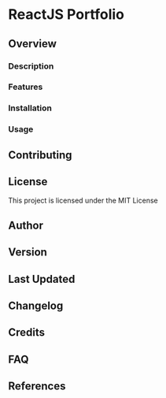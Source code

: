 # ReactJS Portfolio

## Overview

### Description

### Features

### Installation

### Usage

## Contributing

## License

This project is licensed under the MIT License

## Author

## Version

## Last Updated

## Changelog

## Credits

## FAQ

## References

